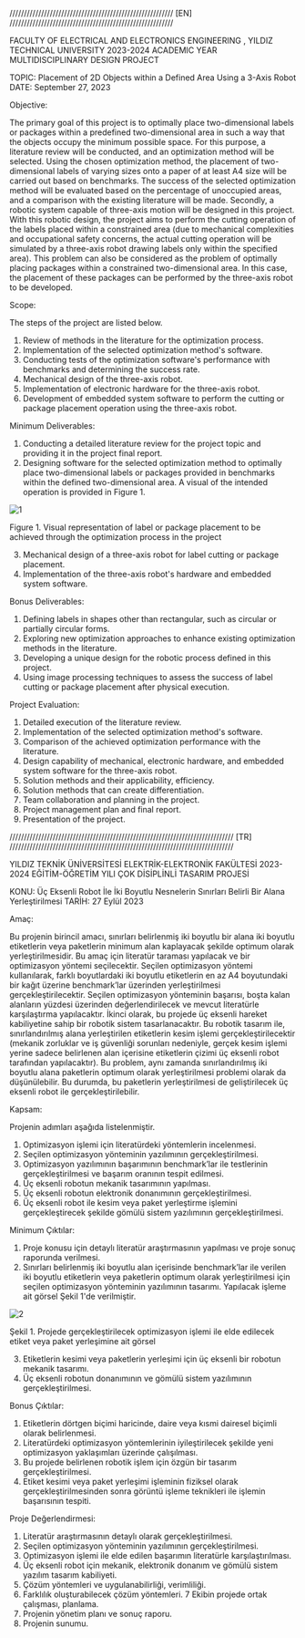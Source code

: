 ///////////////////////////////////////////////////////// [EN] /////////////////////////////////////////////////////////

FACULTY OF ELECTRICAL AND ELECTRONICS ENGINEERING , YILDIZ TECHNICAL UNIVERSITY
2023-2024 ACADEMIC YEAR MULTIDISCIPLINARY DESIGN PROJECT

TOPIC: Placement of 2D Objects within a Defined Area Using a 3-Axis Robot
DATE: September 27, 2023

Objective:

The primary goal of this project is to optimally place two-dimensional labels or packages within a predefined two-dimensional area in such a way that the objects occupy the minimum possible space.
For this purpose, a literature review will be conducted, and an optimization method will be selected. Using the chosen optimization method, the placement of two-dimensional labels of varying sizes onto a paper of at least A4 size will be carried out based on benchmarks. 
The success of the selected optimization method will be evaluated based on the percentage of unoccupied areas, and a comparison with the existing literature will be made.
Secondly, a robotic system capable of three-axis motion will be designed in this project.
With this robotic design, the project aims to perform the cutting operation of the labels placed within a constrained area (due to mechanical complexities and occupational safety concerns, the actual cutting operation will be simulated by a three-axis robot drawing labels only within the specified area).
This problem can also be considered as the problem of optimally placing packages within a constrained two-dimensional area. In this case, the placement of these packages can be performed by the three-axis robot to be developed.

Scope:

The steps of the project are listed below.
1. Review of methods in the literature for the optimization process.
2. Implementation of the selected optimization method's software.
3. Conducting tests of the optimization software's performance with benchmarks and determining the success rate.
4. Mechanical design of the three-axis robot.
5. Implementation of electronic hardware for the three-axis robot.
6. Development of embedded system software to perform the cutting or package placement operation using the three-axis robot.

Minimum Deliverables:

1. Conducting a detailed literature review for the project topic and providing it in the project final report.
2. Designing software for the selected optimization method to optimally place two-dimensional labels or packages provided in benchmarks within the defined two-dimensional area. A visual of the intended operation is provided in Figure 1.

![1](https://github.com/lrzblr/MultidisciplinaryDesignProject/assets/133981055/d1cb913c-f2ab-4677-8972-fd960d83f530)

   Figure 1. Visual representation of label or package placement to be achieved through the optimization process in the project
   
3. Mechanical design of a three-axis robot for label cutting or package placement.
4. Implementation of the three-axis robot's hardware and embedded system software.
   
Bonus Deliverables:

1. Defining labels in shapes other than rectangular, such as circular or partially circular forms.
2. Exploring new optimization approaches to enhance existing optimization methods in the literature.
3. Developing a unique design for the robotic process defined in this project.
4. Using image processing techniques to assess the success of label cutting or package placement after physical execution.
   
Project Evaluation:

1. Detailed execution of the literature review.
2. Implementation of the selected optimization method's software.
3. Comparison of the achieved optimization performance with the literature.
4. Design capability of mechanical, electronic hardware, and embedded system software for the three-axis robot.
5. Solution methods and their applicability, efficiency.
6. Solution methods that can create differentiation.
7. Team collaboration and planning in the project.
8. Project management plan and final report.
9. Presentation of the project.



////////////////////////////////////////////////////////////////////////////// [TR] ////////////////////////////////////////////////////////////////////////////// 

YILDIZ TEKNİK ÜNİVERSİTESİ ELEKTRİK-ELEKTRONİK FAKÜLTESİ
2023-2024 EĞİTİM-ÖĞRETİM YILI ÇOK DİSİPLİNLİ TASARIM PROJESİ

KONU: Üç Eksenli Robot İle İki Boyutlu Nesnelerin Sınırları Belirli Bir Alana Yerleştirilmesi
TARİH: 27 Eylül 2023

Amaç:

Bu projenin birincil amacı, sınırları belirlenmiş iki boyutlu bir alana iki boyutlu etiketlerin veya paketlerin minimum alan kaplayacak şekilde optimum olarak yerleştirilmesidir.
Bu amaç için literatür taraması yapılacak ve bir optimizasyon yöntemi seçilecektir. Seçilen optimizasyon yöntemi kullanılarak, farklı boyutlardaki iki boyutlu etiketlerin en az A4 boyutundaki bir kağıt üzerine benchmark’lar üzerinden yerleştirilmesi gerçekleştirilecektir.
Seçilen optimizasyon yönteminin başarısı, boşta kalan alanların yüzdesi üzerinden değerlendirilecek ve mevcut literatürle karşılaştırma yapılacaktır.
İkinci olarak, bu projede üç eksenli hareket kabiliyetine sahip bir robotik sistem tasarlanacaktır.
Bu robotik tasarım ile, sınırlandırılmış alana yerleştirilen etiketlerin kesim işlemi gerçekleştirilecektir (mekanik zorluklar ve iş güvenliği sorunları nedeniyle, gerçek kesim işlemi yerine sadece belirlenen alan içerisine etiketlerin çizimi üç eksenli robot tarafından yapılacaktır).
Bu problem, aynı zamanda sınırlandırılmış iki boyutlu alana paketlerin optimum olarak yerleştirilmesi problemi olarak da düşünülebilir. Bu durumda, bu paketlerin yerleştirilmesi de geliştirilecek üç eksenli robot ile gerçekleştirilebilir.

Kapsam:

Projenin adımları aşağıda listelenmiştir.

1. Optimizasyon işlemi için literatürdeki yöntemlerin incelenmesi.
2. Seçilen optimizasyon yönteminin yazılımının gerçekleştirilmesi.
3. Optimizasyon yazılımının başarımının benchmark’lar ile testlerinin gerçekleştirilmesi ve başarım oranının tespit edilmesi.
4. Üç eksenli robotun mekanik tasarımının yapılması.
5. Üç eksenli robotun elektronik donanımının gerçekleştirilmesi.
6. Üç eksenli robot ile kesim veya paket yerleştirme işlemini gerçekleştirecek şekilde gömülü sistem yazılımının gerçekleştirilmesi.

Minimum Çıktılar:

1. Proje konusu için detaylı literatür araştırmasının yapılması ve proje sonuç raporunda verilmesi.
2. Sınırları belirlenmiş iki boyutlu alan içerisinde benchmark’lar ile verilen iki boyutlu etiketlerin veya paketlerin optimum olarak yerleştirilmesi için seçilen optimizasyon yönteminin yazılımının tasarımı. Yapılacak işleme ait görsel Şekil 1'de verilmiştir.

![2](https://github.com/lrzblr/MultidisciplinaryDesignProject/assets/133981055/63cf87bc-a8c1-4986-9824-5959b114ac37)

Şekil 1. Projede gerçekleştirilecek optimizasyon işlemi ile elde edilecek etiket veya paket yerleşimine ait görsel


3. Etiketlerin kesimi veya paketlerin yerleşimi için üç eksenli bir robotun mekanik tasarımı.
4. Üç eksenli robotun donanımının ve gömülü sistem yazılımının gerçekleştirilmesi.
   
Bonus Çıktılar:

1. Etiketlerin dörtgen biçimi haricinde, daire veya kısmi dairesel biçimli olarak belirlenmesi.
2. Literatürdeki optimizasyon yöntemlerinin iyileştirilecek şekilde yeni optimizasyon yaklaşımları üzerinde çalışılması.
3. Bu projede belirlenen robotik işlem için özgün bir tasarım gerçekleştirilmesi.
4. Etiket kesimi veya paket yerleşimi işleminin fiziksel olarak gerçekleştirilmesinden sonra görüntü işleme teknikleri ile işlemin başarısının tespiti.

Proje Değerlendirmesi:

1. Literatür araştırmasının detaylı olarak gerçekleştirilmesi.
2. Seçilen optimizasyon yönteminin yazılımının gerçekleştirilmesi.
3. Optimizasyon işlemi ile elde edilen başarımın literatürle karşılaştırılması.
4. Üç eksenli robot için mekanik, elektronik donanım ve gömülü sistem yazılım tasarım kabiliyeti.
5. Çözüm yöntemleri ve uygulanabilirliği, verimliliği.
6. Farklılık oluşturabilecek çözüm yöntemleri.
7 Ekibin projede ortak çalışması, planlama.
8. Projenin yönetim planı ve sonuç raporu.
9. Projenin sunumu.
